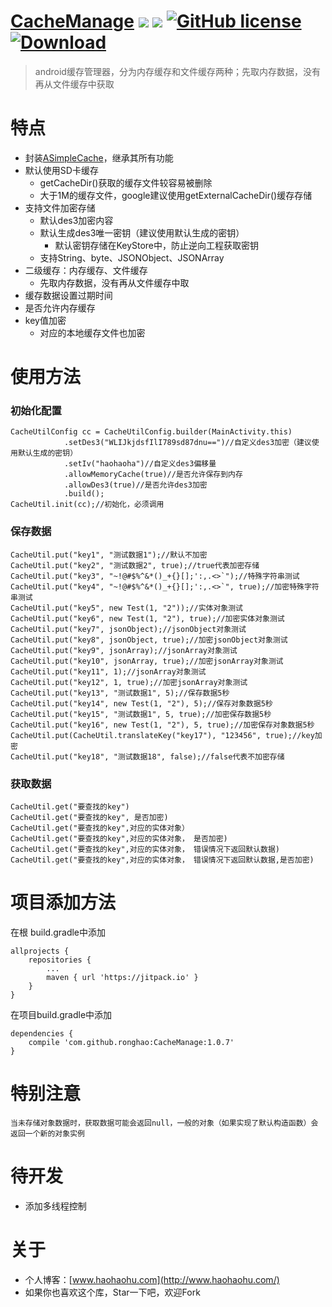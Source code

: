 
# [CacheManage](https://github.com/ronghao/CacheManage)  [![](https://jitpack.io/v/ronghao/CacheManage.svg)](https://jitpack.io/#ronghao/CacheManage) [![](https://travis-ci.org/ronghao/CacheManage.svg?branch=master)](https://travis-ci.org/ronghao/CacheManage) [![GitHub license](https://img.shields.io/badge/license-Apache%202-blue.svg)](https://raw.githubusercontent.com/ronghao/CacheManage/master/LICENSE) [ ![Download](https://api.bintray.com/packages/haohao/maven/CacheManage/images/download.svg?version=1.0.3) ](https://bintray.com/haohao/maven/CacheManage/1.0.3/link)

> android缓存管理器，分为内存缓存和文件缓存两种；先取内存数据，没有再从文件缓存中获取

# 特点
+ 封装[ASimpleCache](https://github.com/yangfuhai/ASimpleCache)，继承其所有功能
+ 默认使用SD卡缓存
    + getCacheDir()获取的缓存文件较容易被删除
    + 大于1M的缓存文件，google建议使用getExternalCacheDir()缓存存储
+ 支持文件加密存储
    + 默认des3加密内容
    + 默认生成des3唯一密钥（建议使用默认生成的密钥）
        + 默认密钥存储在KeyStore中，防止逆向工程获取密钥
    + 支持String、byte、JSONObject、JSONArray
+ 二级缓存：内存缓存、文件缓存
    + 先取内存数据，没有再从文件缓存中取
+ 缓存数据设置过期时间
+ 是否允许内存缓存
+ key值加密
    + 对应的本地缓存文件也加密

# 使用方法
### 初始化配置
    CacheUtilConfig cc = CacheUtilConfig.builder(MainActivity.this)
                .setDes3("WLIJkjdsfIlI789sd87dnu==")//自定义des3加密（建议使用默认生成的密钥）
                .setIv("haohaoha")//自定义des3偏移量
                .allowMemoryCache(true)//是否允许保存到内存
                .allowDes3(true)//是否允许des3加密
                .build();
    CacheUtil.init(cc);//初始化，必须调用

### 保存数据
    CacheUtil.put("key1", "测试数据1");//默认不加密
    CacheUtil.put("key2", "测试数据2", true);//true代表加密存储
    CacheUtil.put("key3", "~!@#$%^&*()_+{}[];':,.<>`");//特殊字符串测试
    CacheUtil.put("key4", "~!@#$%^&*()_+{}[];':,.<>`", true);//加密特殊字符串测试
    CacheUtil.put("key5", new Test(1, "2"));//实体对象测试
    CacheUtil.put("key6", new Test(1, "2"), true);//加密实体对象测试
    CacheUtil.put("key7", jsonObject);//jsonObject对象测试
    CacheUtil.put("key8", jsonObject, true);//加密jsonObject对象测试
    CacheUtil.put("key9", jsonArray);//jsonArray对象测试
    CacheUtil.put("key10", jsonArray, true);//加密jsonArray对象测试
    CacheUtil.put("key11", 1);//jsonArray对象测试
    CacheUtil.put("key12", 1, true);//加密jsonArray对象测试
    CacheUtil.put("key13", "测试数据1", 5);//保存数据5秒
    CacheUtil.put("key14", new Test(1, "2"), 5);//保存对象数据5秒
    CacheUtil.put("key15", "测试数据1", 5, true);//加密保存数据5秒
    CacheUtil.put("key16", new Test(1, "2"), 5, true);//加密保存对象数据5秒
    CacheUtil.put(CacheUtil.translateKey("key17"), "123456", true);//key加密
    CacheUtil.put("key18", "测试数据18", false);//false代表不加密存储

### 获取数据
    CacheUtil.get("要查找的key")  
    CacheUtil.get("要查找的key", 是否加密)
    CacheUtil.get("要查找的key",对应的实体对象）
    CacheUtil.get("要查找的key",对应的实体对象， 是否加密)
    CacheUtil.get("要查找的key",对应的实体对象， 错误情况下返回默认数据)
    CacheUtil.get("要查找的key",对应的实体对象， 错误情况下返回默认数据,是否加密)

# 项目添加方法
在根 build.gradle中添加

    allprojects {
        repositories {
            ...
            maven { url 'https://jitpack.io' }
        }
    }

在项目build.gradle中添加

    dependencies {
        compile 'com.github.ronghao:CacheManage:1.0.7'
    }

# 特别注意
    当未存储对象数据时，获取数据可能会返回null，一般的对象（如果实现了默认构造函数）会返回一个新的对象实例

# 待开发
+ 添加多线程控制

# 关于
+ 个人博客：[www.haohaohu.com](http://www.haohaohu.com/)
+ 如果你也喜欢这个库，Star一下吧，欢迎Fork